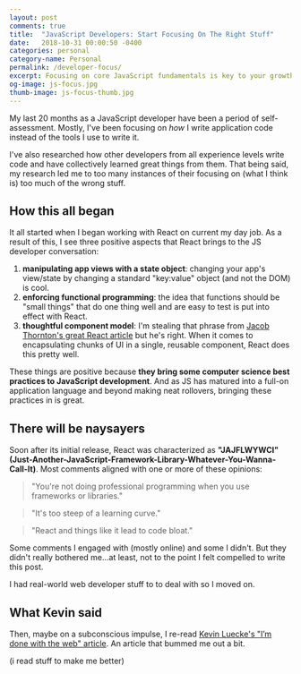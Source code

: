 ```yaml
---
layout: post
comments: true
title:  "JavaScript Developers: Start Focusing On The Right Stuff"
date:   2018-10-31 00:00:50 -0400
categories: personal
category-name: Personal
permalink: /developer-focus/
excerpt: Focusing on core JavaScript fundamentals is key to your growth as a developer. But you need to focus on JS libraries & frameworks as well.
og-image: js-focus.jpg
thumb-image: js-focus-thumb.jpg
---
```

My last 20 months as a JavaScript developer have been a period of self-assessment. Mostly, I've been focusing on <em>how</em> I write application code instead of the tools I use to write it.

I've also researched how other developers from all experience levels write code and have collectively learned great things from them. That being said, my research led me to too many instances of their focusing on (what I think is) too much of the wrong stuff.
<h2>How this all began</h2>
It all started when I began working with React on current my day job. As a result of this, I see three positive aspects that React brings to the JS developer conversation:

1. <strong>manipulating app views with a state object</strong>: changing your app's view/state by changing a standard "key:value" object (and not the DOM) is cool.
2. <strong>enforcing functional programming</strong>: the idea that functions should be "small things" that do one thing well and are easy to test is put into effect with React.
3. <strong>thoughtful component model</strong>: I'm stealing that phrase from <a href="https://medium.com/bumpers/isnt-our-code-just-the-best-f028a78f33a9">Jacob Thornton's great React article</a> but he's right. When it comes to encapsulating chunks of UI in a single, reusable component, React does this pretty well.

These things are positive because <strong>they bring some computer science best practices to JavaScript development</strong>. And as JS has matured into a full-on application language and beyond making neat rollovers, bringing these practices in is great.
<h2>There will be naysayers</h2>
Soon after its initial release, React was characterized as <strong>"JAJFLWYWCI" (Just-Another-JavaScript-Framework-Library-Whatever-You-Wanna-Call-It)</strong>.  Most comments aligned with one or more of these opinions:
<blockquote class="content--blockquote-margin">
"You're not doing professional programming when you use frameworks or libraries."
</blockquote>

<blockquote class="content--blockquote-margin">
"It's too steep of a learning curve."
</blockquote>

<blockquote class="content--blockquote-margin">
"React and things like it lead to code bloat."
</blockquote>

Some comments I engaged with (mostly online) and some I didn't. But they didn't really bothered me...at least, not to the point I felt compelled to write this post.

I had real-world web developer stuff to to deal with so I moved on.

<h2>What Kevin said</h2>
Then, maybe on a subconscious impulse, I re-read <a href="https://web.archive.org/web/20130324030838/http://randyluecke.tumblr.com:80/post/45915323813/im-done-with-the-web">Kevin Luecke's "I’m done with the web" article</a>. An article that bummed me out a bit.



(i read stuff to make me better)